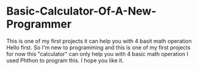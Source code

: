 # Basic-Calculator-Of-A-New-Programmer
This is one of my first projects it can help you with 4 basit math operation
Hello first. So I'm new to programming and this is one of my first projects
for now this "calculator" can only help you with 4 basic math operation
I used Phthon to program this. I hope you like it.
